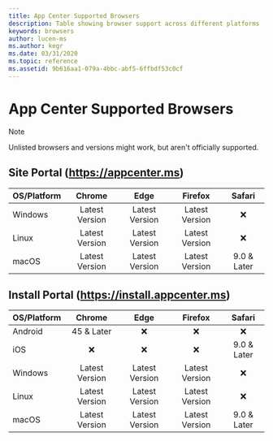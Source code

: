```yaml
---
title: App Center Supported Browsers
description: Table showing browser support across different platforms
keywords: browsers
author: lucen-ms
ms.author: kegr
ms.date: 03/31/2020
ms.topic: reference
ms.assetid: 9b616aa1-079a-4bbc-abf5-6ffbdf53c0cf
---
```


# App Center Supported Browsers
> [!NOTE]
> Unlisted browsers and versions might work, but aren't officially supported.

## Site Portal (https://appcenter.ms)

| OS/Platform |     Chrome     |      Edge      |     Firefox    |    Safari   |
|-------------|:--------------:|:--------------:|:--------------:|:-----------:|
| Windows     | Latest Version | Latest Version | Latest Version |      ❌     |
| Linux       | Latest Version | Latest Version | Latest Version |      ❌     |
| macOS       | Latest Version | Latest Version | Latest Version | 9.0 & Later |


## Install Portal (https://install.appcenter.ms)
| OS/Platform |     Chrome     |      Edge      |     Firefox    |    Safari   |
|-------------|:--------------:|:--------------:|:--------------:|:-----------:|
| Android     |   45 & Later   |       ❌       |        ❌       |     ❌      |
| iOS         |        ❌      |       ❌       |        ❌       | 9.0 & Later |
| Windows     | Latest Version | Latest Version | Latest Version |     ❌      |
| Linux       | Latest Version | Latest Version | Latest Version |     ❌      |
| macOS       | Latest Version | Latest Version | Latest Version | 9.0 & Later |

